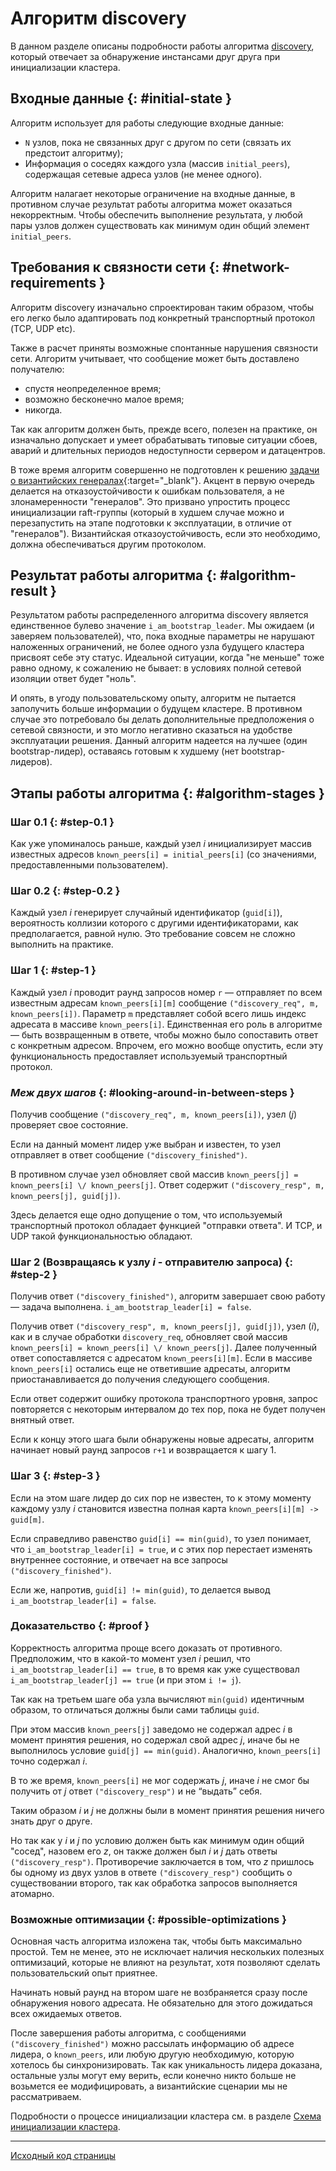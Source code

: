 # Алгоритм discovery
В данном разделе описаны подробности работы алгоритма
[discovery](glossary.md#discovery), который отвечает за обнаружение
инстансами друг друга при инициализации кластера.

## Входные данные {: #initial-state }
Алгоритм использует для работы следующие входные данные:

- `N` узлов, пока не связанных друг с другом по сети (связать их
  предстоит алгоритму);
- Информация о соседях каждого узла (массив `initial_peers`), содержащая
  сетевые адреса узлов (не менее одного).

Алгоритм налагает некоторые ограничение на входные данные, в противном
случае результат работы алгоритма может оказаться некорректным. Чтобы
обеспечить выполнение результата, у любой пары узлов должен существовать
как минимум один общий элемент `initial_peers`.

## Требования к связности сети {: #network-requirements }

Алгоритм discovery изначально спроектирован таким образом, чтобы его легко было
адаптировать под конкретный транспортный протокол (TCP, UDP etc).

Также в расчет приняты возможные спонтанные нарушения связности сети.
Алгоритм учитывает, что сообщение может быть доставлено получателю:

- спустя неопределенное время;
- возможно бесконечно малое время;
- никогда.

Так как алгоритм должен быть, прежде всего, полезен на практике, он
изначально допускает и умеет обрабатывать типовые ситуации сбоев, аварий
и длительных периодов недоступности сервером и датацентров.

В тоже время алгоритм совершенно не подготовлен к решению [задачи о
византийских
генералах](https://ru.wikipedia.org/wiki/Задача_византийских_генералов){:target="_blank"}.
Акцент в первую очередь делается на отказоустойчивости к ошибкам
пользователя, а не злонамеренности "генералов". Это призвано упростить
процесс инициализации raft-группы (который в худшем случае можно и
перезапустить на этапе подготовки к эксплуатации, в отличие от
"генералов"). Византийская отказоустойчивость, если это необходимо,
должна обеспечиваться другим протоколом.

## Результат работы алгоритма {: #algorithm-result }

Результатом работы распределенного алгоритма discovery является единственное
булево значение `i_am_bootstrap_leader`. Мы ожидаем (и заверяем пользователей),
что, пока входные параметры не нарушают наложенных ограничений, не более
одного узла будущего кластера присвоят себе эту статус. Идеальной ситуации,
когда "не меньше" тоже равно одному, к сожалению не бывает: в условиях полной
сетевой изоляции ответ будет "ноль".

И опять, в угоду пользовательскому опыту, алгоритм не пытается
заполучить больше информации о будущем кластере. В противном случае это
потребовало бы делать дополнительные предположения о сетевой связности,
и это могло негативно сказаться на удобстве эксплуатации решения. Данный
алгоритм надеется на лучшее (один bootstrap-лидер), оставаясь готовым к
худшему (нет bootstrap-лидеров).

## Этапы работы алгоритма {: #algorithm-stages }

### **Шаг 0.1** {: #step-0.1 }

Как уже упоминалось раньше, каждый узел _i_ инициализирует массив
известных адресов `known_peers[i] = initial_peers[i]` (со значениями,
предоставленными пользователем).

### **Шаг 0.2** {: #step-0.2 }

Каждый узел _i_ генерирует случайный идентификатор (`guid[i]`),
вероятность коллизии которого с другими идентификаторами, как
предполагается, равной нулю. Это требование совсем не сложно выполнить
на практике.

### **Шаг 1** {: #step-1 }

Каждый узел _i_ проводит раунд запросов номер `r` — отправляет по всем
известным адресам `known_peers[i][m]` сообщение `("discovery_req", m,
known_peers[i])`. Параметр `m` представляет собой всего лишь индекс
адресата в массиве `known_peers[i]`. Единственная его роль в алгоритме —
быть возвращенным в ответе, чтобы можно было сопоставить ответ с
конкретным адресом. Впрочем, его можно вообще опустить, если эту
функциональность предоставляет используемый транспортный протокол.

### _Меж двух шагов_ {: #looking-around-in-between-steps }

Получив сообщение `("discovery_req", m, known_peers[i])`, узел (_j_)
проверяет свое состояние.

Если на данный момент лидер уже выбран и известен, то узел отправляет в
ответ сообщение `("discovery_finished")`.

В противном случае узел обновляет свой массив `known_peers[j] =
known_peers[i] \/ known_peers[j]`. Ответ содержит `("discovery_resp", m,
known_peers[j], guid[j])`.

Здесь делается еще одно допущение о том, что используемый транспортный
протокол обладает функцией "отправки ответа". И TCP, и UDP такой
функциональностью обладают.

### **Шаг 2** (Возвращаясь к узлу _i_ - отправителю запроса) {: #step-2 }

Получив ответ `("discovery_finished")`, алгоритм завершает свою работу —
задача выполнена. `i_am_bootstrap_leader[i] = false`.

Получив ответ `("discovery_resp", m, known_peers[j], guid[j])`, узел
(_i_), как и в случае обработки `discovery_req`, обновляет свой массив
`known_peers[i] = known_peers[i] \/ known_peers[j]`. Далее полученный
ответ сопоставляется с адресатом `known_peers[i][m]`. Если в массиве
`known_peers[i]` остались еще не ответившие адресаты, алгоритм
приостанавливается до получения следующего сообщения.

Если ответ содержит ошибку протокола транспортного уровня, запрос
повторяется с некоторым интервалом до тех пор, пока не будет получен
внятный ответ.

Если к концу этого шага были обнаружены новые адресаты, алгоритм
начинает новый раунд запросов `r+1` и возвращается к шагу 1.

### **Шаг 3** {: #step-3 }

Если на этом шаге лидер до сих пор не известен, то к этому моменту каждому узлу
_i_ становится известна полная карта `known_peers[i][m] -> guid[m]`.

Если справедливо равенство `guid[i] == min(guid)`, то узел понимает, что
`i_am_bootstrap_leader[i] = true`, и с этих пор перестает изменять
внутреннее состояние, и отвечает на все запросы
`("discovery_finished")`.

Если же, напротив, `guid[i] != min(guid)`, то делается вывод `i_am_bootstrap_leader[i]
= false`.

### Доказательство {: #proof }

Корректность алгоритма проще всего доказать от противного. Предположим,
что в какой-то момент узел _i_ решил, что `i_am_bootstrap_leader[i] ==
true`, в то время как уже существовал `i_am_bootstrap_leader[j] == true`
(и при этом `i != j`).

Так как на третьем шаге оба узла вычисляют `min(guid)` идентичным
образом, то отличаться должны были сами таблицы `guid`.

При этом массив `known_peers[j]` заведомо не содержал адрес _i_ в момент
принятия решения, но содержал свой адрес _j_, иначе бы не выполнилось
условие `guid[j] == min(guid)`. Аналогично, `known_peers[i]` точно
содержал _i_.

В то же время, `known_peers[i]` не мог содержать _j_, иначе _i_ не смог
бы получить от _j_ ответ `("discovery_resp")` и не “выдать” себя.

Таким образом _i_ и _j_ не должны были в момент принятия решения ничего
знать друг о друге.

Но так как у _i_ и _j_ по условию должен быть как минимум один общий
"сосед", назовем его _z_, он также должен был _i_ и _j_ дать ответы
`("discovery_resp")`. Противоречие заключается в том, что _z_ пришлось
бы одному из двух узлов в ответе `("discovery_resp")` сообщить о
существовании второго, так как обработка запросов выполняется атомарно.

### Возможные оптимизации {: #possible-optimizations }

Основная часть алгоритма изложена так, чтобы быть максимально простой.
Тем не менее, это не исключает наличия нескольких полезных оптимизаций,
которые не влияют на результат, хотя позволяют сделать пользовательский
опыт приятнее.

Начинать новый раунд на втором шаге не возбраняется сразу после
обнаружения нового адресата. Не обязательно для этого дожидаться всех
ожидаемых ответов.

После завершения работы алгоритма, с сообщениями
`("discovery_finished")` можно рассылать информацию об адресе лидера, о
`known_peers`, или любую другую необходимую, которую хотелось бы
синхронизировать. Так как уникальность лидера доказана, остальные узлы
могут ему верить, если конечно никто больше не возьмется ее
модифицировать, а византийские сценарии мы не рассматриваем.

Подробности о процессе инициализации кластера см. в разделе [Схема
инициализации кластера](clustering.md).

---
[Исходный код страницы](https://git.picodata.io/picodata/picodata/docs/-/blob/main/docs/discovery.md)


